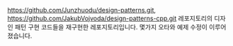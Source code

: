 https://github.com/Junzhuodu/design-patterns.git, https://github.com/JakubVojvoda/design-patterns-cpp.git 
레포지토리의 디자인 패턴 구현 코드들을 재구현한 레포지토리입니다.
몇가지 오타와 예제 수정이 이루어졌습니다.
